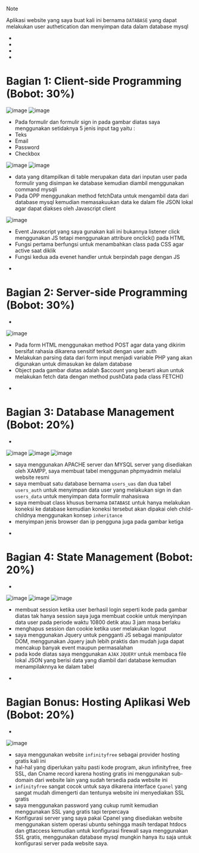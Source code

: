 > [!NOTE]
> Aplikasi website yang saya buat kali ini bernama `DATABASE` yang dapat melakukan user authetication dan menyimpan data dalam database mysql 
-
-
-
-


# Bagian 1: Client-side Programming (Bobot: 30%)

![image](https://github.com/1wikii/121140044-Ahmad-Dwiky-Zerro-Dixxon-UAS_pemweb/assets/92775985/dd534734-9a1e-41ea-9a58-ecd84c26aa13)
![image](https://github.com/1wikii/121140044-Ahmad-Dwiky-Zerro-Dixxon-UAS_pemweb/assets/92775985/c4bd62c1-82d0-498e-b45f-5164e47cef12)


*  Pada formulir dan formulir sign in pada gambar diatas saya menggunakan setidaknya 5 jenis input tag yaitu :
*  Teks
*  Email
*  Password
*  Checkbox


![image](https://github.com/1wikii/121140044-Ahmad-Dwiky-Zerro-Dixxon-UAS_pemweb/assets/92775985/3117f4d6-1d4c-4048-aca4-44e7f8bfe925)
![image](https://github.com/1wikii/121140044-Ahmad-Dwiky-Zerro-Dixxon-UAS_pemweb/assets/92775985/8995da8d-2518-497b-a2e6-c99897069362)


*  data yang ditampilkan di table merupakan data dari inputan user pada formulir yang disimpan ke database kemudian diambil menggunakan command mysqli
*  Pada OPP menggunakan method fetchData untuk mengambil data dari database mysql kemudian memasakuukan data ke dalam file JSON lokal agar dapat diakses oleh Javascript client

![image](https://github.com/1wikii/121140044-Ahmad-Dwiky-Zerro-Dixxon-UAS_pemweb/assets/92775985/d6902bf3-7ded-4fd4-9995-c85c63a6f0a2)

*  Event Javascript yang saya gunakan kali ini bukannya listener click menggunakan JS tetapi menggunakan attribure onclick() pada HTML
*  Fungsi pertama berfungsi untuk menambahkan class pada CSS agar active saat diklik
*  Fungsi kedua ada evenet handler untuk berpindah page dengan JS

-
# Bagian 2: Server-side Programming (Bobot: 30%)
-

![image](https://github.com/1wikii/121140044-Ahmad-Dwiky-Zerro-Dixxon-UAS_pemweb/assets/92775985/08af4d18-6eb7-410a-bd78-b41b7f8c7da6)

*  Pada form HTML menggunakan method POST agar data yang dikirim bersifat rahasia dikarena sensitif terkait dengan user auth
*  Melakukan parsing data dari form input menjadi variable PHP yang akan digunakan untuk dimasukan ke dalam database
*  Object pada gambar diatas adalah $account yang berarti akun untuk melakukan fetch data dengan method pushData pada class FETCH()

-
# Bagian 3: Database Management (Bobot: 20%)
-

![image](https://github.com/1wikii/121140044-Ahmad-Dwiky-Zerro-Dixxon-UAS_pemweb/assets/92775985/e8c85e71-b49c-4913-ae1f-5c91c5b904a4)
![image](https://github.com/1wikii/121140044-Ahmad-Dwiky-Zerro-Dixxon-UAS_pemweb/assets/92775985/5fd43c35-2646-4aad-b073-7560fadc6271)
![image](https://github.com/1wikii/121140044-Ahmad-Dwiky-Zerro-Dixxon-UAS_pemweb/assets/92775985/d0e659f4-2461-47bf-8ff9-6ee85bebde65)



*  saya menggunakan APACHE server dan MYSQL server yang disediakan oleh XAMPP, saya membuat tabel menggunan phpmyadmin melalui website resmi
*  saya membuat satu database bernama `users_uas` dan dua tabel `users_auth` untuk menyimpan data user yang melakukan sign in dan `users_data` untuk menyimpan data formulir mahasiswa
*  saya membuat class khusus bernama `DATABASE` untuk hanya melakukan koneksi ke database kemudian koneksi tersebut akan dipakai oleh child-childnya menggunakan konsep `inheritance`
*  menyimpan jenis browser dan ip pengguna juga pada gambar ketiga

-
# Bagian 4: State Management (Bobot: 20%)
-

![image](https://github.com/1wikii/121140044-Ahmad-Dwiky-Zerro-Dixxon-UAS_pemweb/assets/92775985/e0945646-4f46-4e1e-bf56-d948c821ffb6)
![image](https://github.com/1wikii/121140044-Ahmad-Dwiky-Zerro-Dixxon-UAS_pemweb/assets/92775985/a9d7e79e-faf2-4c77-9013-cf6d745b9d8a)
![image](https://github.com/1wikii/121140044-Ahmad-Dwiky-Zerro-Dixxon-UAS_pemweb/assets/92775985/c93f3e74-6491-4945-aa27-0781068beab0)



*  membuat session ketika user berhasil login seperti kode pada gambar diatas tak hanya session saya juga membuat cookie untuk menyinpan data user pada periode waktu 10800 detik atau 3 jam masa berlaku
*  menghapus session dan cookie ketika user melakukan logout
*  saya menggunakan Jquery untuk pengganti JS sebagai manipulator DOM, menggunakan Jquery jauh lebih praktis dan mudah juga dapat mencakup banyak event maupun permasalahan
*  pada kode diatas saya menggunakan `AJAX` `JQUERY` untuk membaca file lokal JSON yang berisi data yang diambil dari database kemudian menampilaknnya ke dalam tabel


-
# Bagian Bonus: Hosting Aplikasi Web (Bobot: 20%)
-

![image](https://github.com/1wikii/121140044-Ahmad-Dwiky-Zerro-Dixxon-UAS_pemweb/assets/92775985/38e7ceea-33a2-48ef-8be5-6ebe5dd102e2)


* saya menggunakan website  `infinityfree` sebagai provider hosting gratis kali ini
* hal-hal yang diperlukan yaitu pasti kode program, akun infinityfree, free SSL, dan Cname record karena hosting gratis ini menggunakan sub-domain dari website lain yang sudah tersedia pada website ini
*  `infinityfree` sangat cocok untuk saya dikarena interface `Cpanel` yang sangat mudah dimengerti dan tentunya website ini menyediakan SSL gratis
*  saya menggunakan password yang cukup rumit kemudian menggunakan SSL yang gratis tapi terpercaya
*  Konfigurasi server yang saya pakai Cpanel yang disediakan website menggunakan sistem operasi ubuntu sehingga masih terdapat htdocs dan gttaccess kemudian untuk konfigurasi firewall saya menggunakan SSL gratis, menggunakan database mysql mungkin hanya itu saja untuk konfigurasi server pada website saya.
